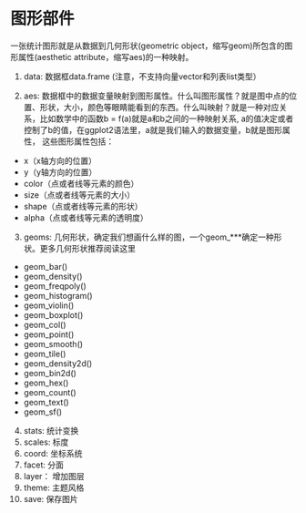 # 图形部件
一张统计图形就是从数据到几何形状(geometric object，缩写geom)所包含的图形属性(aesthetic attribute，缩写aes)的一种映射。

1. data: 数据框data.frame (注意，不支持向量vector和列表list类型）

2. aes: 数据框中的数据变量映射到图形属性。什么叫图形属性？就是图中点的位置、形状，大小，颜色等眼睛能看到的东西。什么叫映射？就是一种对应关系，比如数学中的函数b = f(a)就是a和b之间的一种映射关系, a的值决定或者控制了b的值，在ggplot2语法里，a就是我们输入的数据变量，b就是图形属性， 这些图形属性包括：

+ x（x轴方向的位置）
+ y（y轴方向的位置）
+ color（点或者线等元素的颜色）
+ size（点或者线等元素的大小）
+ shape（点或者线等元素的形状）
+ alpha（点或者线等元素的透明度）

3. geoms: 几何形状，确定我们想画什么样的图，一个geom_***确定一种形状。更多几何形状推荐阅读这里

+ geom_bar()
+ geom_density()
+ geom_freqpoly()
+ geom_histogram()
+ geom_violin()
+ geom_boxplot()
+ geom_col()
+ geom_point()
+ geom_smooth()
+ geom_tile()
+ geom_density2d()
+ geom_bin2d()
+ geom_hex()
+ geom_count()
+ geom_text()
+ geom_sf()


4. stats: 统计变换
4. scales: 标度
4. coord: 坐标系统
4. facet: 分面
4. layer： 增加图层
4. theme: 主题风格
4. save: 保存图片
